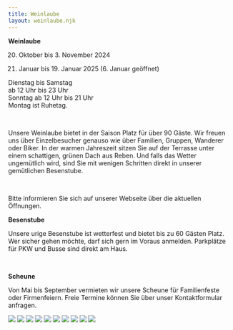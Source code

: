 ```yaml
---
title: Weinlaube
layout: weinlaube.njk
---
```

**Weinlaube**

20. Oktober bis 3. November 2024

5. Januar bis 19. Januar 2025 (6. Januar geöffnet)

Dienstag bis Samstag\
ab 12 Uhr bis 23 Uhr\
Sonntag ab 12 Uhr bis 21 Uhr\
Montag ist Ruhetag.  

<br>

Unsere Weinlaube bietet in der Saison Platz für über 90 Gäste. Wir freuen uns über Einzelbesucher genauso wie über Familien, Gruppen, Wanderer oder Biker. In der warmen Jahreszeit sitzen Sie auf der Terrasse unter einem schattigen, grünen Dach aus Reben. Und falls das Wetter ungemütlich wird, sind Sie mit wenigen Schritten direkt in unserer gemütlichen Besenstube.  

<br>

Bitte informieren Sie sich auf unserer Webseite über die aktuellen Öffnungen.

**Besenstube**

Unsere urige Besenstube ist wetterfest und bietet bis zu 60 Gästen Platz. Wer sicher gehen möchte, darf sich gern im Voraus anmelden. Parkplätze für PKW und Busse sind direkt am Haus.  

<br>

**Scheune**

Von Mai bis September vermieten wir unsere Scheune für Familienfeste oder Firmenfeiern. Freie Termine können Sie über unser Kontaktformular anfragen.

![](/assets/img/04_weinlaube/04_weinlaube_01.jpg)
![](/assets/img/04_weinlaube/04_weinlaube_02.jpg)
![](/assets/img/04_weinlaube/04_weinlaube_03.jpg)
![](/assets/img/04_weinlaube/04_weinlaube_04.jpg)
![](/assets/img/04_weinlaube/04_weinlaube_05.jpg)
![](/assets/img/04_weinlaube/04_weinlaube_06.jpg)
![](/assets/img/04_weinlaube/04_weinlaube_07.jpg)
![](/assets/img/04_weinlaube/04_weinlaube_08.jpg)
![](/assets/img/04_weinlaube/04_weinlaube_09.jpg)
![](/assets/img/04_weinlaube/04_weinlaube_10.jpg)
